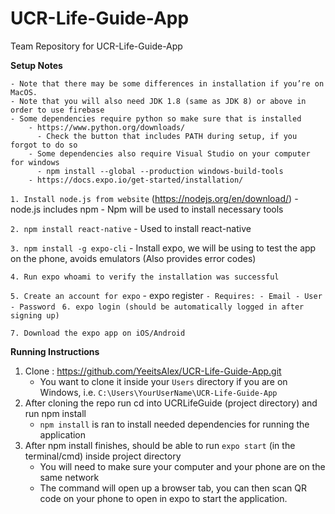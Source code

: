 # UCR-Life-Guide-App
Team Repository for UCR-Life-Guide-App


  **Setup Notes**
```
- Note that there may be some differences in installation if you’re on MacOS. 
- Note that you will also need JDK 1.8 (same as JDK 8) or above in order to use firebase 
- Some dependencies require python so make sure that is installed 
    - https://www.python.org/downloads/
      - Check the button that includes PATH during setup, if you forgot to do so
    - Some dependencies also require Visual Studio on your computer for windows 
      - npm install --global --production windows-build-tools
    - https://docs.expo.io/get-started/installation/
```
 `1. Install node.js from website`  (https://nodejs.org/en/download/)
     - node.js includes npm
     - Npm will be used to install necessary tools
 
 `2. npm install react-native`
     - Used to install react-native
  
 `3. npm install -g expo-cli`
     - Install expo, we will be using to test the app on the phone, avoids emulators (Also provides error codes)
 
 `4. Run expo whoami to verify the installation was successful`

`5. Create an account for expo`
    - expo register 
      ```- Requires:
        - Email
        - User
        - Password
      ```
 `6. expo login (should be automatically logged in after signing up)`

 `7. Download the expo app on iOS/Android`


**Running Instructions**

1. Clone :  https://github.com/YeeitsAlex/UCR-Life-Guide-App.git
    - You want to clone it inside your `Users` directory if you are on Windows, i.e. `C:\Users\YourUserName\UCR-Life-Guide-App`
2. After cloning the repo run cd into UCRLifeGuide (project directory) and run npm install
    - `npm install` is ran to install needed dependencies for running the application
3. After npm install finishes, should be able to run `expo start`  (in the terminal/cmd)  inside project directory
    - You will need to make sure your computer and your phone are on the same network 
    - The command will open up a browser tab, you can then scan QR code on your phone to open in expo to start the application.

